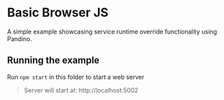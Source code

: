 # Basic Browser JS

A simple example showcasing service runtime override functionality using Pandino.

## Running the example
Run `npm start` in this folder to start a web server

> Server will start at: http://localhost:5002
